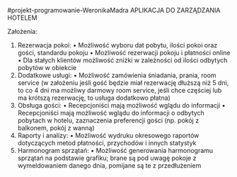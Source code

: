 #projekt-programowanie-WeronikaMadra
APLIKACJA DO ZARZĄDZANIA HOTELEM

Założenia:
1.	Rezerwacja pokoi:
•	Możliwość wyboru dat pobytu, ilości pokoi oraz gości, standardu pokoju
•	Możliwość rezerwacji pokoju i płatności online
•	Dla stałych klientów możliwość zniżki w zależności od ilości odbytych pobytów w obiekcie
2.	Dodatkowe usługi:
•	Możliwość zamówienia śniadania, prania, room service (w założeniu jeśli gość będzie miał rezerwację dłuższą niż 5 dni, to co 4 dni ma możliwy darmowy room service, jeśli chce częściej lub ma krótszą rezerwację, to usługa dodatkowo płatna)
3.	Obsługa gości:
•	Recepcjoniści mają możliwość wglądu do informacji
•	Recepcjoniści mają możliwość wglądu do informacji o odbytych pobytach w hotelu, zaznaczenia preferencji gości (np. pokój z balkonem, pokój z wanną)
4.	Raporty i analizy:
•	Możliwość wydruku okresowego raportów dotyczących metod płatności, przychodów i innych statystyk
5.	Harmonogram sprzątań:
•	Możliwość generowania harmonogramu sprzątań na podstawie grafiku; brane są pod uwagę pokoje z wymeldowaniem danego dnia, pomijane są te z przedłużeniem
